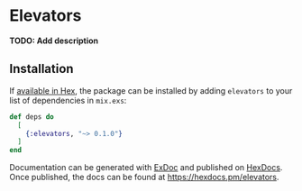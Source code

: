 # Elevators

**TODO: Add description**

## Installation

If [available in Hex](https://hex.pm/docs/publish), the package can be installed
by adding `elevators` to your list of dependencies in `mix.exs`:

```elixir
def deps do
  [
    {:elevators, "~> 0.1.0"}
  ]
end
```

Documentation can be generated with [ExDoc](https://github.com/elixir-lang/ex_doc)
and published on [HexDocs](https://hexdocs.pm). Once published, the docs can
be found at <https://hexdocs.pm/elevators>.

